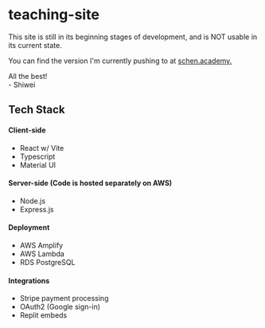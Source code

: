 # teaching-site
This site is still in its beginning stages of development, and is NOT usable in its current state.

You can find the version I'm currently pushing to at <a href="https://www.schen.academy" target="_blank">schen.academy.</a>

All the best! <br>
\- Shiwei

## Tech Stack
#### Client-side
 - React w/ Vite
 - Typescript
 - Material UI

#### Server-side (Code is hosted separately on AWS)
 - Node.js
 - Express.js

#### Deployment
 - AWS Amplify
 - AWS Lambda
 - RDS PostgreSQL

#### Integrations
 - Stripe payment processing
 - OAuth2 (Google sign-in)
 - Replit embeds
